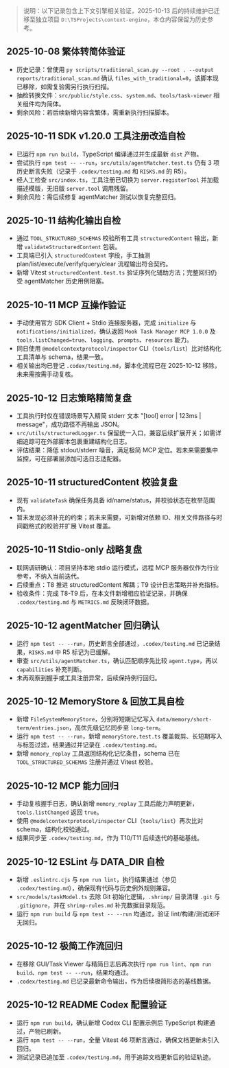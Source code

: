 > 说明：以下记录包含上下文引擎相关验证，2025-10-13 后的持续维护已迁移至独立项目 `D:\TSProjects\context-engine`，本仓内容保留为历史参考。

## 2025-10-08 繁体转简体验证
- 历史记录：曾使用 `py scripts/traditional_scan.py --root . --output reports/traditional_scan.md` 确认 `files_with_traditional=0`，该脚本现已移除，如需复验需另行执行扫描。
- 抽检转换文件：`src/public/style.css`、`system.md`、`tools/task-viewer` 相关组件均为简体。
- 剩余风险：若后续新增内容含繁体，需重新执行扫描脚本。

## 2025-10-11 SDK v1.20.0 工具注册改造自检
- 已运行 `npm run build`，TypeScript 编译通过并生成最新 `dist` 产物。
- 尝试执行 `npm test -- --run`，`src/utils/agentMatcher.test.ts` 仍有 3 项历史断言失败（记录于 `.codex/testing.md` 和 `RISKS.md` 的 R5）。
- 经人工检查 `src/index.ts`，工具注册已切换为 `server.registerTool` 并加载描述模版，无旧版 `server.tool` 调用残留。
- 剩余风险：需后续修复 agentMatcher 测试以恢复完整回归。

## 2025-10-11 结构化输出自检
- 通过 `TOOL_STRUCTURED_SCHEMAS` 校验所有工具 `structuredContent` 输出，新增 `validateStructuredContent` 包装。
- 工具端已引入 `structuredContent` 字段，手工抽测 plan/list/execute/verify/query/clear 流程输出符合契约。
- 新增 Vitest `structuredContent.test.ts` 验证序列化辅助方法；完整回归仍受 agentMatcher 历史用例阻塞。

## 2025-10-11 MCP 互操作验证
- 手动使用官方 SDK Client + Stdio 连接服务器，完成 `initialize` 与 `notifications/initialized`，确认返回 `Mook Task Manager MCP 1.0.0` 及 `tools.listChanged=true`、`logging`、`prompts`、`resources` 能力。
- 同日使用 `@modelcontextprotocol/inspector` CLI（`tools/list`）比对结构化工具清单与 schema，结果一致。
- 相关输出均已登记 `.codex/testing.md`，脚本化流程已在 2025-10-12 移除，未来需按需手动复核。

## 2025-10-12 日志策略精简复盘
- 工具执行时仅在错误场景写入精简 stderr 文本 "[tool] error | 123ms | message"，成功路径不再输出 JSON。
- `src/utils/structuredLogger.ts` 保留统一入口，兼容后续扩展开关；如需详细追踪可在外部脚本包裹重建结构化日志。
- 评估结果：降低 stdout/stderr 噪音，满足极简 MCP 定位。若未来需要集中监控，可在部署层添加可选日志适配器。

## 2025-10-11 structuredContent 校验复盘
- 现有 `validateTask` 确保任务具备 id/name/status，并校验状态在枚举范围内。
- 暂未发现必须补充的约束；若未来需要，可新增对依赖 ID、相关文件路径与时间戳格式的校验并扩展 Vitest 覆盖。

## 2025-10-11 Stdio-only 战略复盘
- 联网调研确认：项目坚持本地 stdio 运行模式，远程 MCP 服务器仅作为行业参考，不纳入当前迭代。
- 后续重点：T8 推进 structuredContent 解耦；T9 设计日志策略并补充指标。
- 验收条件：完成 T8-T9 后，在本文件新增相应验证记录，并确保 `.codex/testing.md` 与 `METRICS.md` 反映闭环数据。

## 2025-10-12 agentMatcher 回归确认
- 运行 `npm test -- --run`，历史断言全部通过，`.codex/testing.md` 已记录结果，`RISKS.md` 中 R5 标记为已缓解。
- 审查 `src/utils/agentMatcher.ts`，确认匹配顺序先比较 `agent.type`，再以 `capabilities` 补充判断。
- 未再观察到握手或工具注册异常，后续保持例行回归。

## 2025-10-12 MemoryStore & 回放工具自检
- 新增 `FileSystemMemoryStore`，分别将短期记忆写入 `data/memory/short-term/entries.json`，高优先级记忆同步至 `long-term`。
- 运行 `npm test -- --run`，新增 `memoryStore.test.ts` 覆盖裁剪、长短期写入与标签过滤，结果通过并记录在 `.codex/testing.md`。
- 新增 `memory_replay` 工具返回结构化记忆条目，schema 已在 `TOOL_STRUCTURED_SCHEMAS` 注册并通过 Vitest 校验。

## 2025-10-12 MCP 能力回归
- 手动复核握手日志，确认新增 `memory_replay` 工具后能力声明更新，`tools.listChanged` 返回 `true`。
- 使用 `@modelcontextprotocol/inspector` CLI（`tools/list`）再次比对 schema，结构化校验通过。
- 结果同步至 `.codex/testing.md`，作为 T10/T11 后续迭代的基础基线。

## 2025-10-12 ESLint 与 DATA_DIR 自检
- 新增 `.eslintrc.cjs` 与 `npm run lint`，执行结果通过（参见 `.codex/testing.md`），确保现有代码与历史例外规则兼容。
- `src/models/taskModel.ts` 去除 Git 初始化逻辑，`.shrimp/` 目录清理 `.git` 与 `.gitignore`，并在 `shrimp-rules.md` 补充数据目录规范。
- 运行 `npm run build` 与 `npm test -- --run` 均通过，验证 lint/构建/测试闭环无回归。

## 2025-10-12 极简工作流回归
- 在移除 GUI/Task Viewer 与精简日志后再次执行 `npm run lint`、`npm run build`、`npm test -- --run`，结果均通过。
- `.codex/testing.md` 已记录最新命令输出，作为后续极简形态的基线数据。

## 2025-10-12 README Codex 配置验证
- 运行 `npm run build`，确认新增 Codex CLI 配置示例后 TypeScript 构建通过，产物已刷新。
- 运行 `npm test -- --run`，全量 Vitest 46 项断言通过，确保文档更新未引入回归。
- 测试记录已追加至 `.codex/testing.md`，用于追踪文档更新后的验证轨迹。
